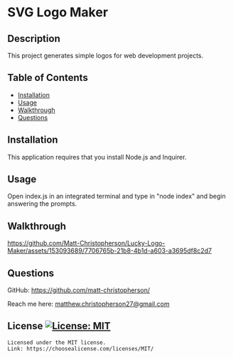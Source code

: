 # SVG Logo Maker
## Description
This project generates simple logos for web development projects.
## Table of Contents
- [Installation](#installation)
- [Usage](#usage)
- [Walkthrough](#walkthrough)
- [Questions](#questions)
## Installation
This application requires that you install Node.js and Inquirer.
## Usage
Open index.js in an integrated terminal and type in "node index" and begin answering the prompts.
## Walkthrough
https://github.com/Matt-Christopherson/Lucky-Logo-Maker/assets/153093689/7706765b-21b8-4b1d-a603-a3695df8c2d7
## Questions
GitHub: https://github.com/matt-christopherson/
  
Reach me here: matthew.christopherson27@gmail.com
## License [![License: MIT](https://img.shields.io/badge/License-MIT-yellow.svg)](https://opensource.org/licenses/MIT)
    Licensed under the MIT license.
    Link: https://choosealicense.com/licenses/MIT/
